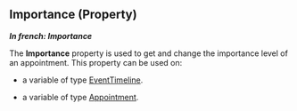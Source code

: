 


## Importance (Property)

***In french: Importance***
	



<a name="XUse"></a>
<a name="Use"></a>
<a name="description"></a>
The **Importance** property is used to get and change the importance level of an appointment. This property can be used on:

- a variable of type [EventTimeline](../WDLang1/1000020612.md).

- a variable of type [Appointment](../WDLang1/1000019244.md).




